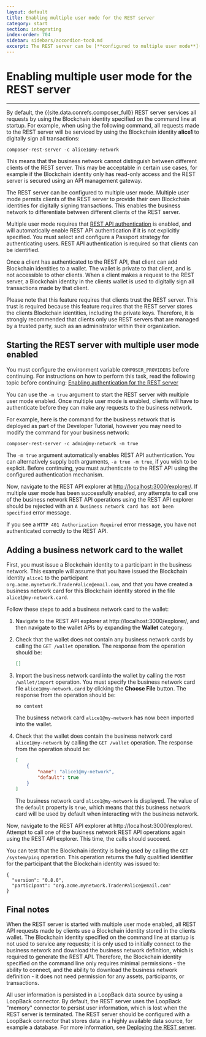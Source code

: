 ```yaml
---
layout: default
title: Enabling multiple user mode for the REST server
category: start
section: integrating
index-order: 704
sidebar: sidebars/accordion-toc0.md
excerpt: The REST server can be [**configured to multiple user mode**](./enabling-multiuser.html). Multiple user mode permits clients of the REST server to provide their own Blockchain identities for digitally signing transactions. This enables the business network to differentiate between different clients of the REST server.
---
```


# Enabling multiple user mode for the REST server

---

By default, the {{site.data.conrefs.composer_full}} REST server services all requests by using the Blockchain identity specified on the command line at startup. For example, when using the following command, all requests made to the REST server will be serviced by using the Blockchain identity **alice1** to digitally sign all transactions:

    composer-rest-server -c alice1@my-network

This means that the business network cannot distinguish between different clients of the REST server. This may be acceptable in certain use cases, for example if the Blockchain identity only has read-only access and the REST server is secured using an API management gateway.

The REST server can be configured to multiple user mode. Multiple user mode permits clients of the REST server to provide their own Blockchain identities for digitally signing transactions. This enables the business network to differentiate between different clients of the REST server.

Multiple user mode requires that [REST API authentication](./enabling-rest-authentication.html) is enabled, and will automatically enable REST API authentication if it is not explicitly specified. You must select and configure a Passport strategy for authenticating users. REST API authentication is required so that clients can be identified.

Once a client has authenticated to the REST API, that client can add Blockchain identities to a wallet. The wallet is private to that client, and is not accessible to other clients. When a client makes a request to the REST server, a Blockchain identity in the clients wallet is used to digitally sign all transactions made by that client.

Please note that this feature requires that clients trust the REST server. This trust is required because this feature requires that the REST server stores the clients Blockchain identities, including the private keys. Therefore, it is strongly recommended that clients only use REST servers that are managed by a trusted party, such as an administrator within their organization.

## Starting the REST server with multiple user mode enabled

You must configure the environment variable `COMPOSER_PROVIDERS` before continuing. For instructions on how to perform this task, read the following topic before continuing: [Enabling authentication for the REST server](./enabling-rest-authentication.md)

You can use the `-m true` argument to start the REST server with multiple user mode enabled. Once multiple user mode is enabled, clients will have to authenticate before they can make any requests to the business network.

For example, here is the command for the business network that is deployed as part of the Developer Tutorial, however you may need to modify the command for your business network:

    composer-rest-server -c admin@my-network -m true

The `-m true` argument automatically enables REST API authentication. You can alternatively supply both arguments, `-a true -m true`, if you wish to be explicit. Before continuing, you must authenticate to the REST API using the configured authentication mechanism.

Now, navigate to the REST API explorer at [http://localhost:3000/explorer/](http://localhost:3000/explorer/). If multiple user mode has been successfully enabled, any attempts to call one of the business network REST API operations using the REST API explorer should be rejected with an `A business network card has not been specified` error message.

If you see a `HTTP 401 Authorization Required` error message, you have not authenticated correctly to the REST API.

## Adding a business network card to the wallet

First, you must issue a Blockchain identity to a participant in the business network. This example will assume that you have issued the Blockchain identity `alice1` to the participant `org.acme.mynetwork.Trader#alice@email.com`, and that you have created a business network card for this Blockchain identity stored in the file `alice1@my-network.card`.

Follow these steps to add a business network card to the wallet:

1. Navigate to the REST API explorer at http://localhost:3000/explorer/, and then navigate to the wallet APIs by expanding the **Wallet** category.

2. Check that the wallet does not contain any business network cards by calling the `GET /wallet` operation. The response from the operation should be:

    ```json
    []
    ```

3. Import the business network card into the wallet by calling the `POST /wallet/import` operation. You must specify the business network card file `alice1@my-network.card` by clicking the **Choose File** button. The response from the operation should be:

    ```
    no content
    ```

    The business network card `alice1@my-network` has now been imported into the wallet.

4. Check that the wallet does contain the business network card `alice1@my-network` by calling the `GET /wallet` operation. The response from the operation should be:

    ```json
    [
        {
            "name": "alice1@my-network",
            "default": true
        }
    ]
    ```

    The business network card `alice1@my-network` is displayed. The value of the `default` property is `true`, which means that this business network card will be used by default when interacting with the business network.

Now, navigate to the REST API explorer at http://localhost:3000/explorer/. Attempt to call one of the business network REST API operations again using the REST API explorer. This time, the calls should succeed.

You can test that the Blockchain identity is being used by calling the `GET /system/ping` operation. This operation returns the fully qualified identifier for the participant that the Blockchain identity was issued to:

    {
      "version": "0.8.0",
      "participant": "org.acme.mynetwork.Trader#alice@email.com"
    }

## Final notes

When the REST server is started with multiple user mode enabled, all REST API requests made by clients use a Blockchain identity stored in the clients wallet. The Blockchain identity specified on the command line at startup is not used to service any requests; it is only used to initially connect to the business network and download the business network definition, which is required to generate the REST API. Therefore, the Blockchain identity specified on the command line only requires minimal permissions - the ability to connect, and the ability to download the business network definition - it does not need permission for any assets, participants, or transactions.

All user information is persisted in a LoopBack data source by using a LoopBack connector. By default, the REST server uses the LoopBack "memory" connector to persist user information, which is lost when the REST server is terminated. The REST server should be configured with a LoopBack connector that stores data in a highly available data source, for example a database. For more information, see [Deploying the REST server](./deploying-the-rest-server.md).
